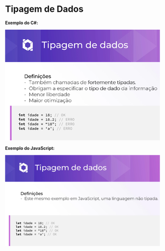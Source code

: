 # Tipagem de Dados

**Exemplo do C#:**

![Untitled](Tipagem%20de%20Dados%20e3c88a26dca941ad9984d55027e1e1c8/Untitled.png)

**Exemplo do JavaScript:**

![Untitled](Tipagem%20de%20Dados%20e3c88a26dca941ad9984d55027e1e1c8/Untitled%201.png)